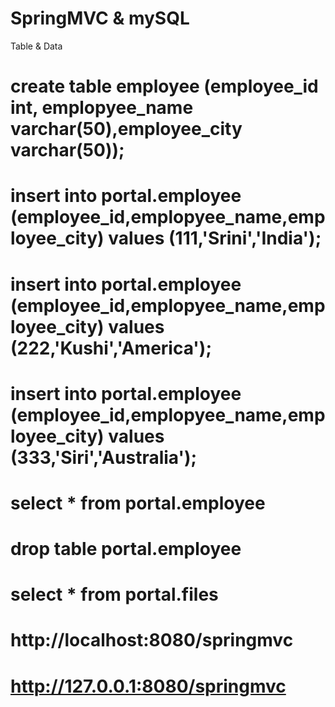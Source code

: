 # SpringMVC & mySQL

Table & Data
# create table employee (employee_id int, emplopyee_name varchar(50),employee_city varchar(50));
# insert into portal.employee (employee_id,emplopyee_name,employee_city) values (111,'Srini','India');
# insert into portal.employee (employee_id,emplopyee_name,employee_city) values (222,'Kushi','America');
# insert into portal.employee (employee_id,emplopyee_name,employee_city) values (333,'Siri','Australia');
# select * from portal.employee
# drop table portal.employee 


# select * from portal.files
#  http://localhost:8080/springmvc
#  http://127.0.0.1:8080/springmvc
